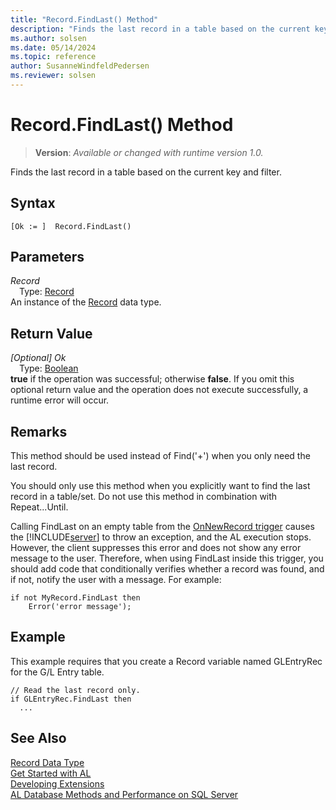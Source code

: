 ```yaml
---
title: "Record.FindLast() Method"
description: "Finds the last record in a table based on the current key and filter."
ms.author: solsen
ms.date: 05/14/2024
ms.topic: reference
author: SusanneWindfeldPedersen
ms.reviewer: solsen
---
```

[//]: # (START>DO_NOT_EDIT)
[//]: # (IMPORTANT:Do not edit any of the content between here and the END>DO_NOT_EDIT.)
[//]: # (Any modifications should be made in the .xml files in the ModernDev repo.)
# Record.FindLast() Method
> **Version**: _Available or changed with runtime version 1.0._

Finds the last record in a table based on the current key and filter.


## Syntax
```AL
[Ok := ]  Record.FindLast()
```
## Parameters
*Record*  
&emsp;Type: [Record](record-data-type.md)  
An instance of the [Record](record-data-type.md) data type.  

## Return Value
*[Optional] Ok*  
&emsp;Type: [Boolean](../boolean/boolean-data-type.md)  
**true** if the operation was successful; otherwise **false**.   If you omit this optional return value and the operation does not execute successfully, a runtime error will occur.  


[//]: # (IMPORTANT: END>DO_NOT_EDIT)

## Remarks  
This method should be used instead of Find\('+'\) when you only need the last record.  
  
You should only use this method when you explicitly want to find the last record in a table/set. Do not use this method in combination with Repeat...Until. 

Calling FindLast on an empty table from the [OnNewRecord trigger](../../triggers-auto/page/devenv-onnewrecord-page-trigger.md) causes the [!INCLUDE[server](../../includes/server.md)] to throw an exception, and the AL execution stops. However, the client suppresses this error and does not show any error message to the user. Therefore, when using FindLast inside this trigger, you should add code that conditionally verifies whether a record was found, and if not, notify the user with a message. For example:

```al
if not MyRecord.FindLast then
    Error('error message');
```
  
## Example  
This example requires that you create a Record variable named GLEntryRec for the G/L Entry table.  
  
```al
// Read the last record only.   
if GLEntryRec.FindLast then  
  ...  
```  
## See Also
[Record Data Type](record-data-type.md)  
[Get Started with AL](../../devenv-get-started.md)  
[Developing Extensions](../../devenv-dev-overview.md)  
[AL Database Methods and Performance on SQL Server](../../../administration/optimize-sql-al-Database-methods-and-performance-on-server.md)